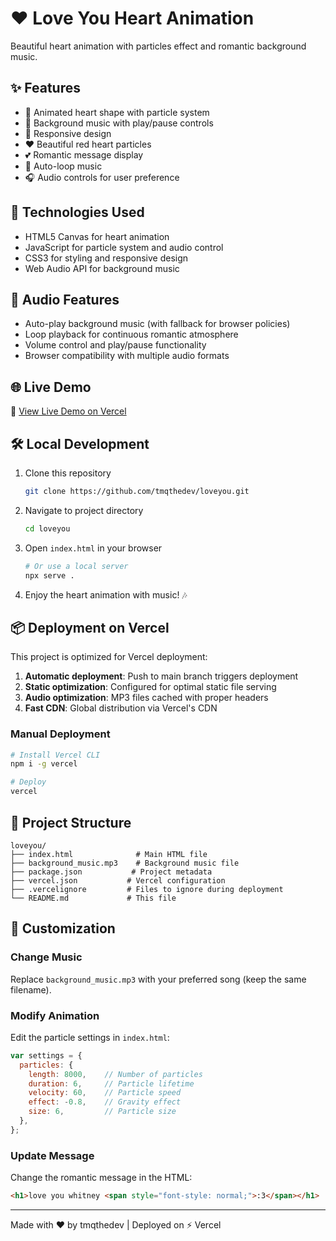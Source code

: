 # ❤️ Love You Heart Animation

Beautiful heart animation with particles effect and romantic background music.

## ✨ Features

- 🎨 Animated heart shape with particle system
- 🎵 Background music with play/pause controls
- 📱 Responsive design
- ❤️ Beautiful red heart particles
- 💕 Romantic message display
- 🔄 Auto-loop music
- 🎧 Audio controls for user preference

## 🚀 Technologies Used

- HTML5 Canvas for heart animation
- JavaScript for particle system and audio control
- CSS3 for styling and responsive design
- Web Audio API for background music

## 🎵 Audio Features

- Auto-play background music (with fallback for browser policies)
- Loop playback for continuous romantic atmosphere
- Volume control and play/pause functionality
- Browser compatibility with multiple audio formats

## 🌐 Live Demo

🔗 [View Live Demo on Vercel](https://loveyou-tmqthedev.vercel.app)

## 🛠️ Local Development

1. Clone this repository
   ```bash
   git clone https://github.com/tmqthedev/loveyou.git
   ```

2. Navigate to project directory
   ```bash
   cd loveyou
   ```

3. Open `index.html` in your browser
   ```bash
   # Or use a local server
   npx serve .
   ```

4. Enjoy the heart animation with music! 🎶

## 📦 Deployment on Vercel

This project is optimized for Vercel deployment:

1. **Automatic deployment**: Push to main branch triggers deployment
2. **Static optimization**: Configured for optimal static file serving
3. **Audio optimization**: MP3 files cached with proper headers
4. **Fast CDN**: Global distribution via Vercel's CDN

### Manual Deployment

```bash
# Install Vercel CLI
npm i -g vercel

# Deploy
vercel
```

## 📁 Project Structure

```
loveyou/
├── index.html              # Main HTML file
├── background_music.mp3    # Background music file
├── package.json           # Project metadata
├── vercel.json           # Vercel configuration
├── .vercelignore         # Files to ignore during deployment
└── README.md             # This file
```

## 🎨 Customization

### Change Music
Replace `background_music.mp3` with your preferred song (keep the same filename).

### Modify Animation
Edit the particle settings in `index.html`:
```javascript
var settings = {
  particles: {
    length: 8000,    // Number of particles
    duration: 6,     // Particle lifetime
    velocity: 60,    // Particle speed
    effect: -0.8,    // Gravity effect
    size: 6,         // Particle size
  },
};
```

### Update Message
Change the romantic message in the HTML:
```html
<h1>love you whitney <span style="font-style: normal;">:3</span></h1>
```

---

Made with ❤️ by tmqthedev | Deployed on ⚡ Vercel